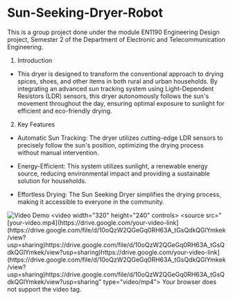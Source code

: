# Sun-Seeking-Dryer-Robot

This is a group project done under the module EN1190 Engineering Design project, Semester 2 of the Department of Electronic and Telecommunication Engineering.

1. Introduction
   
- This dryer is designed to transform the conventional approach to drying spices, shoes, and other items in both rural and urban households. By integrating an advanced sun tracking system using Light-Dependent Resistors (LDR) sensors, this dryer autonomously follows the sun's movement throughout the day, ensuring optimal exposure to sunlight for efficient and eco-friendly drying.

2. Key Features
- Automatic Sun Tracking: The dryer utilizes cutting-edge LDR sensors to precisely follow the sun's position, optimizing the drying process without manual intervention.

- Energy-Efficient: This system utilizes sunlight, a renewable energy source, reducing environmental impact and providing a sustainable solution for households.

- Effortless Drying: The Sun Seeking Dryer simplifies the drying process, making it accessible to everyone in the community.

![Video Demo]([https://drive.google.com/your-video-link](https://drive.google.com/file/d/10oQzW2QGeGq0RH63A_tGsQdkQGlYmkek/view?usp=sharing)https://drive.google.com/file/d/10oQzW2QGeGq0RH63A_tGsQdkQGlYmkek/view?usp=sharing)
<video width="320" height="240" controls>
  <source src="[your-video.mp4](https://drive.google.com/your-video-link](https://drive.google.com/file/d/10oQzW2QGeGq0RH63A_tGsQdkQGlYmkek/view?usp=sharing)https://drive.google.com/file/d/10oQzW2QGeGq0RH63A_tGsQdkQGlYmkek/view?usp=sharing)https://drive.google.com/your-video-link](https://drive.google.com/file/d/10oQzW2QGeGq0RH63A_tGsQdkQGlYmkek/view?usp=sharing)https://drive.google.com/file/d/10oQzW2QGeGq0RH63A_tGsQdkQGlYmkek/view?usp=sharing" type="video/mp4">
  Your browser does not support the video tag.
</video>
